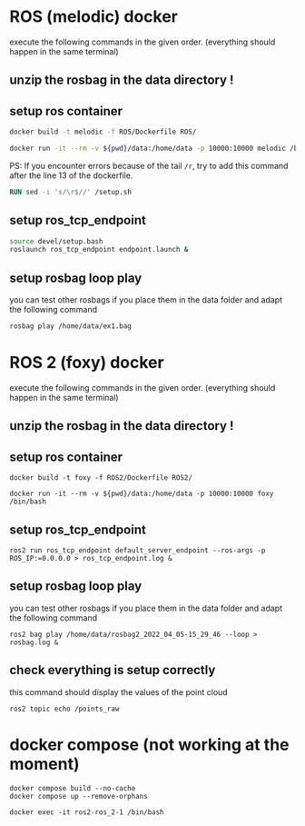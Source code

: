 # ROS (melodic) docker

execute the following commands in the given order. (everything should happen in the same terminal)

## unzip the rosbag in the data directory !

## setup ros container

```sh
docker build -t melodic -f ROS/Dockerfile ROS/

docker run -it --rm -v ${pwd}/data:/home/data -p 10000:10000 melodic /bin/bash
```

PS: If you encounter errors because of the tail `/r`, try to add this command after the line 13 of the dockerfile.

```Dockerfile
RUN sed -i 's/\r$//' /setup.sh
```

## setup ros_tcp_endpoint

```sh
source devel/setup.bash
roslaunch ros_tcp_endpoint endpoint.launch &
```

## setup rosbag loop play

you can test other rosbags if you place them in the data folder and adapt the following command

```sh
rosbag play /home/data/ex1.bag
```

# ROS 2 (foxy) docker

execute the following commands in the given order. (everything should happen in the same terminal)

## unzip the rosbag in the data directory !

## setup ros container
```
docker build -t foxy -f ROS2/Dockerfile ROS2/

docker run -it --rm -v ${pwd}/data:/home/data -p 10000:10000 foxy /bin/bash
```

## setup ros_tcp_endpoint
```
ros2 run ros_tcp_endpoint default_server_endpoint --ros-args -p ROS_IP:=0.0.0.0 > ros_tcp_endpoint.log &
```
## setup rosbag loop play
you can test other rosbags if you place them in the data folder and adapt the following command
```
ros2 bag play /home/data/rosbag2_2022_04_05-15_29_46 --loop > rosbag.log &
```
## check everything is setup correctly
this command should display the values of the point cloud
```
ros2 topic echo /points_raw
```



# docker compose (not working at the moment)
```
docker compose build --no-cache
docker compose up --remove-orphans

docker exec -it ros2-ros_2-1 /bin/bash
```